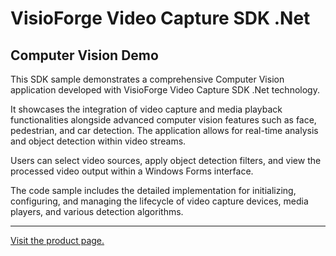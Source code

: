 ﻿# VisioForge Video Capture SDK .Net

## Computer Vision Demo

This SDK sample demonstrates a comprehensive Computer Vision application developed with VisioForge Video Capture SDK .Net technology.

It showcases the integration of video capture and media playback functionalities alongside advanced computer vision features such as face, pedestrian, and car detection. The application allows for real-time analysis and object detection within video streams. 

Users can select video sources, apply object detection filters, and view the processed video output within a Windows Forms interface.

The code sample includes the detailed implementation for initializing, configuring, and managing the lifecycle of video capture devices, media players, and various detection algorithms.

---

[Visit the product page.](https://www.visioforge.com/video-capture-sdk-net)
